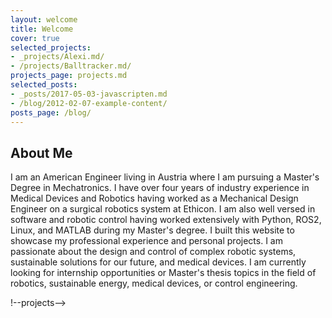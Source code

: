 ```yaml
---
layout: welcome
title: Welcome
cover: true
selected_projects:
- _projects/Alexi.md/
- /projects/Balltracker.md/
projects_page: projects.md
selected_posts:
- _posts/2017-05-03-javascripten.md
- /blog/2012-02-07-example-content/
posts_page: /blog/
---
```


## About Me

I am an American Engineer living in Austria where I am pursuing a Master's Degree in Mechatronics. 
I have over four years of industry experience in Medical Devices and Robotics having worked as a 
Mechanical Design Engineer on a surgical robotics system at Ethicon. I am also well versed in software 
and robotic control having worked extensively with Python, ROS2, Linux, and MATLAB during my Master's 
degree. I built this website to showcase my professional experience and personal projects. I am 
passionate about the design and control of complex robotic systems, sustainable solutions for our 
future, and medical devices. I am currently looking for internship opportunities or Master's thesis
topics in the field of robotics, sustainable energy, medical devices, or control engineering.

!--projects-->
